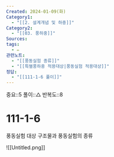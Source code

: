 ```yaml
---
Created: 2024-01-09(화)
Category1:
  - "[[2. 설계개념 및 하중]]"
Category2:
  - "[[03. 풍하중]]"
Sources: 
tags:
  - ✏️
관련노트:
  - "[[풍동실험 종류]]"
  - "[[특별풍하중 적용대상|풍동실험 적용대상]]"
정답:
  - "[[111-1-6 풀이]]"
---
```

중요::5
풀이::△
반복도::8

# 111-1-6

풍동실험 대상 구조물과 풍동실험의 종류

![[Untitled.png]]
